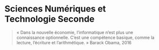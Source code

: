 # Sciences Numériques et Technologie Seconde


> « Dans la nouvelle économie, l’informatique n’est plus une connaissance optionnelle. C’est une compétence basique, comme la lecture, l’écriture et l’arithmétique. »
> Barack Obama, 2016

